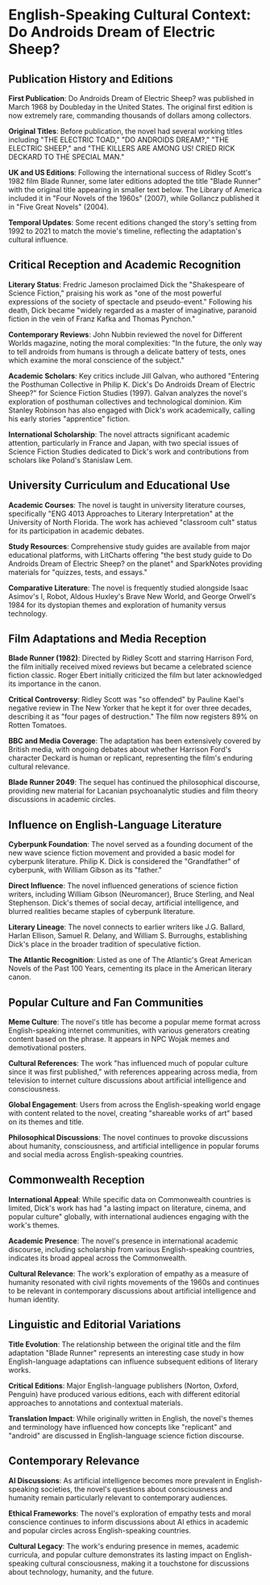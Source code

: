 # English-Speaking Cultural Context: Do Androids Dream of Electric Sheep?

## Publication History and Editions

**First Publication**: Do Androids Dream of Electric Sheep? was published in March 1968 by Doubleday in the United States. The original first edition is now extremely rare, commanding thousands of dollars among collectors.

**Original Titles**: Before publication, the novel had several working titles including "THE ELECTRIC TOAD," "DO ANDROIDS DREAM?," "THE ELECTRIC SHEEP," and "THE KILLERS ARE AMONG US! CRIED RICK DECKARD TO THE SPECIAL MAN."

**UK and US Editions**: Following the international success of Ridley Scott's 1982 film Blade Runner, some later editions adopted the title "Blade Runner" with the original title appearing in smaller text below. The Library of America included it in "Four Novels of the 1960s" (2007), while Gollancz published it in "Five Great Novels" (2004).

**Temporal Updates**: Some recent editions changed the story's setting from 1992 to 2021 to match the movie's timeline, reflecting the adaptation's cultural influence.

## Critical Reception and Academic Recognition

**Literary Status**: Fredric Jameson proclaimed Dick the "Shakespeare of Science Fiction," praising his work as "one of the most powerful expressions of the society of spectacle and pseudo-event." Following his death, Dick became "widely regarded as a master of imaginative, paranoid fiction in the vein of Franz Kafka and Thomas Pynchon."

**Contemporary Reviews**: John Nubbin reviewed the novel for Different Worlds magazine, noting the moral complexities: "In the future, the only way to tell androids from humans is through a delicate battery of tests, ones which examine the moral conscience of the subject."

**Academic Scholars**: Key critics include Jill Galvan, who authored "Entering the Posthuman Collective in Philip K. Dick's Do Androids Dream of Electric Sheep?" for Science Fiction Studies (1997). Galvan analyzes the novel's exploration of posthuman collectives and technological dominion. Kim Stanley Robinson has also engaged with Dick's work academically, calling his early stories "apprentice" fiction.

**International Scholarship**: The novel attracts significant academic attention, particularly in France and Japan, with two special issues of Science Fiction Studies dedicated to Dick's work and contributions from scholars like Poland's Stanislaw Lem.

## University Curriculum and Educational Use

**Academic Courses**: The novel is taught in university literature courses, specifically "ENG 4013 Approaches to Literary Interpretation" at the University of North Florida. The work has achieved "classroom cult" status for its participation in academic debates.

**Study Resources**: Comprehensive study guides are available from major educational platforms, with LitCharts offering "the best study guide to Do Androids Dream of Electric Sheep? on the planet" and SparkNotes providing materials for "quizzes, tests, and essays."

**Comparative Literature**: The novel is frequently studied alongside Isaac Asimov's I, Robot, Aldous Huxley's Brave New World, and George Orwell's 1984 for its dystopian themes and exploration of humanity versus technology.

## Film Adaptations and Media Reception

**Blade Runner (1982)**: Directed by Ridley Scott and starring Harrison Ford, the film initially received mixed reviews but became a celebrated science fiction classic. Roger Ebert initially criticized the film but later acknowledged its importance in the canon.

**Critical Controversy**: Ridley Scott was "so offended" by Pauline Kael's negative review in The New Yorker that he kept it for over three decades, describing it as "four pages of destruction." The film now registers 89% on Rotten Tomatoes.

**BBC and Media Coverage**: The adaptation has been extensively covered by British media, with ongoing debates about whether Harrison Ford's character Deckard is human or replicant, representing the film's enduring cultural relevance.

**Blade Runner 2049**: The sequel has continued the philosophical discourse, providing new material for Lacanian psychoanalytic studies and film theory discussions in academic circles.

## Influence on English-Language Literature

**Cyberpunk Foundation**: The novel served as a founding document of the new wave science fiction movement and provided a basic model for cyberpunk literature. Philip K. Dick is considered the "Grandfather" of cyberpunk, with William Gibson as its "father."

**Direct Influence**: The novel influenced generations of science fiction writers, including William Gibson (Neuromancer), Bruce Sterling, and Neal Stephenson. Dick's themes of social decay, artificial intelligence, and blurred realities became staples of cyberpunk literature.

**Literary Lineage**: The novel connects to earlier writers like J.G. Ballard, Harlan Ellison, Samuel R. Delany, and William S. Burroughs, establishing Dick's place in the broader tradition of speculative fiction.

**The Atlantic Recognition**: Listed as one of The Atlantic's Great American Novels of the Past 100 Years, cementing its place in the American literary canon.

## Popular Culture and Fan Communities

**Meme Culture**: The novel's title has become a popular meme format across English-speaking internet communities, with various generators creating content based on the phrase. It appears in NPC Wojak memes and demotivational posters.

**Cultural References**: The work "has influenced much of popular culture since it was first published," with references appearing across media, from television to internet culture discussions about artificial intelligence and consciousness.

**Global Engagement**: Users from across the English-speaking world engage with content related to the novel, creating "shareable works of art" based on its themes and title.

**Philosophical Discussions**: The novel continues to provoke discussions about humanity, consciousness, and artificial intelligence in popular forums and social media across English-speaking countries.

## Commonwealth Reception

**International Appeal**: While specific data on Commonwealth countries is limited, Dick's work has had "a lasting impact on literature, cinema, and popular culture" globally, with international audiences engaging with the work's themes.

**Academic Presence**: The novel's presence in international academic discourse, including scholarship from various English-speaking countries, indicates its broad appeal across the Commonwealth.

**Cultural Relevance**: The work's exploration of empathy as a measure of humanity resonated with civil rights movements of the 1960s and continues to be relevant in contemporary discussions about artificial intelligence and human identity.

## Linguistic and Editorial Variations

**Title Evolution**: The relationship between the original title and the film adaptation "Blade Runner" represents an interesting case study in how English-language adaptations can influence subsequent editions of literary works.

**Critical Editions**: Major English-language publishers (Norton, Oxford, Penguin) have produced various editions, each with different editorial approaches to annotations and contextual materials.

**Translation Impact**: While originally written in English, the novel's themes and terminology have influenced how concepts like "replicant" and "android" are discussed in English-language science fiction discourse.

## Contemporary Relevance

**AI Discussions**: As artificial intelligence becomes more prevalent in English-speaking societies, the novel's questions about consciousness and humanity remain particularly relevant to contemporary audiences.

**Ethical Frameworks**: The novel's exploration of empathy tests and moral conscience continues to inform discussions about AI ethics in academic and popular circles across English-speaking countries.

**Cultural Legacy**: The work's enduring presence in memes, academic curricula, and popular culture demonstrates its lasting impact on English-speaking cultural consciousness, making it a touchstone for discussions about technology, humanity, and the future.